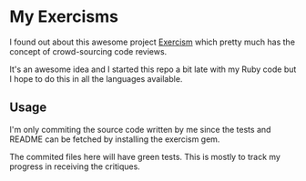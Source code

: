# My Exercisms

I found out about this awesome project [Exercism](http://exercism.io) which pretty much has the concept of crowd-sourcing code reviews. 

It's an awesome idea and I started this repo a bit late with my Ruby code but I hope to do this in all the languages available. 

## Usage

I'm only commiting the source code written by me since the tests and README can be fetched by installing the exercism gem. 

The commited files here will have green tests. This is mostly to track my progress in receiving the critiques.
